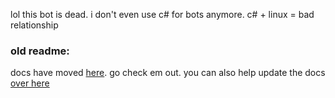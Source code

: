 lol this bot is dead. i don't even use c# for bots anymore. c# + linux = bad relationship

### old readme:
docs have moved [here](https://noahkiq.github.io/SQU1RR3L). go check em out. you can also help update the docs [over here](https://github.com/noahkiq/squ1rr3l/tree/gh-pages)
